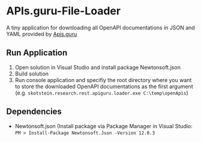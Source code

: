 # APIs.guru-File-Loader
A tiny application for downloading all OpenAPI documentations in JSON and YAML provided by [Apis.guru](https://apis.guru)

## Run Application
1. Open solution in Visual Studio and install package Newtonsoft.json
2. Build solution
3. Run console application and specifiy the root directory where you want to store the downloaded OpenAPI documentations as the first argument (e.g. `skotstein.research.rest.apiguru.loader.exe C:\temp\openApis`)

## Dependencies
* Newtonsoft.json (Install package via Package Manager in Visual Studio: `PM > Install-Package Newtonsoft.Json -Version 12.0.3`
